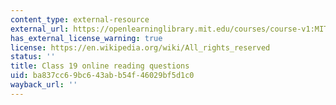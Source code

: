 ```yaml
---
content_type: external-resource
external_url: https://openlearninglibrary.mit.edu/courses/course-v1:MITx+18.05r_10+2022_Summer/courseware/week10/class19/2?activate_block_id=block-v1%3AMITx%2B18.05r_10%2B2022_Summer%2Btype%40vertical%2Bblock%40class19-rq1-vertical
has_external_license_warning: true
license: https://en.wikipedia.org/wiki/All_rights_reserved
status: ''
title: Class 19 online reading questions
uid: ba837cc6-9bc6-43ab-b54f-46029bf5d1c0
wayback_url: ''
---
```

